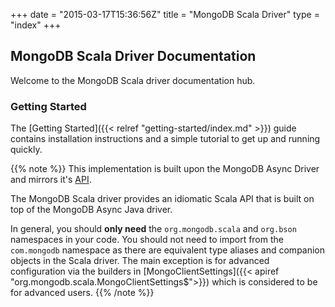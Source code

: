 +++
date = "2015-03-17T15:36:56Z"
title = "MongoDB Scala Driver"
type = "index"
+++

## MongoDB Scala Driver Documentation

Welcome to the MongoDB Scala driver documentation hub.

### Getting Started

The [Getting Started]({{< relref "getting-started/index.md" >}}) guide contains installation instructions
and a simple tutorial to get up  and running quickly.


{{% note %}}
This implementation is built upon the MongoDB Async Driver and mirrors it's [API](http://mongodb.github.io/mongo-java-driver/). 

The MongoDB Scala driver provides an idiomatic Scala API that is built on top of the MongoDB Async Java driver.

In general, you should **only need** the `org.mongodb.scala` and `org.bson` namespaces in your code.  You should not need to import from the `com.mongodb` namespace as there are equivalent type aliases and companion objects in the Scala driver. The main exception is for advanced configuration via the builders in [MongoClientSettings]({{< apiref "org.mongodb.scala.MongoClientSettings$">}}) which is considered to be for advanced users.
{{% /note %}}


